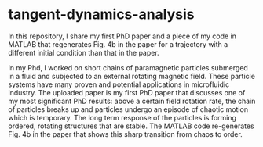 # tangent-dynamics-analysis
In this repository, I share my first PhD paper and a piece of my code in MATLAB that regenerates Fig. 4b in the paper for a trajectory with a different initial condition than that in the paper.

In my Phd, I worked on short chains of paramagnetic particles submerged in a fluid and subjected to an external rotating magnetic field. These particle systems have many proven and potential applications in microfluidic industry. The uploaded paper is my first PhD paper that discusses one of my most significant PhD results: above a certain field rotation rate, the chain of particles breaks up and particles undergo an episode of chaotic motion which is temporary. The long term response of the particles is forming ordered, rotating structures that are stable. The MATLAB code re-generates Fig. 4b in the paper that shows this sharp transition from chaos to order. 
